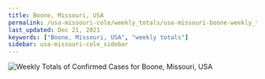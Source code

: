 ```yaml
---
title: Boone, Missouri, USA
permalink: /usa-missouri-cole/weekly_totals/usa-missouri-boone-weekly_totals.html
last_updated: Dec 21, 2021
keywords: ["Boone, Missouri, USA", "weekly totals"]
sidebar: usa-missouri-cole_sidebar
---
```


![Weekly Totals of Confirmed Cases for Boone, Missouri, USA](/covid_tracker/images/graphs/usa-missouri-boone-weekly_totals_graph.png)
